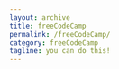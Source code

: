 ```yaml
---
layout: archive
title: freeCodeCamp
permalink: /freeCodeCamp/
category: freeCodeCamp
tagline: you can do this!
---
```

